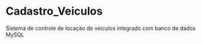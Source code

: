 # Cadastro_Veiculos
 Sistema de controle de locação de veiculos integrado com banco de dados MySQL

 

